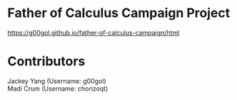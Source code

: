 # Father of Calculus Campaign Project
 
https://g00gol.github.io/father-of-calculus-campaign/html

# Contributors
Jackey Yang (Username: g00gol) <br />
Madi Crum (Username: chorizoqt)
